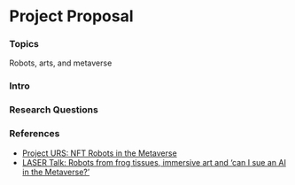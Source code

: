 # Project Proposal
### Topics
Robots, arts, and metaverse
### Intro
### Research Questions
### References
- [Project URS: NFT Robots in the Metaverse](https://www.niftyzone.com/project-urs-nft-robots-in-the-metaverse/14160)
- [LASER Talk: Robots from frog tissues, immersive art and ‘can I sue an AI in the Metaverse?’](https://stanforddaily.com/2022/01/25/laser-talk-robots-from-frog-tissues-immersive-art-and-can-i-sue-an-ai-in-the-metaverse/)
